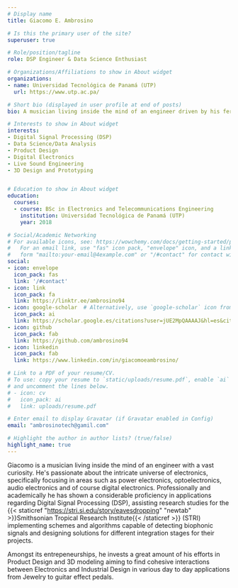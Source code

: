 ```yaml
---
# Display name
title: Giacomo E. Ambrosino

# Is this the primary user of the site?
superuser: true

# Role/position/tagline
role: DSP Engineer & Data Science Enthusiast

# Organizations/Affiliations to show in About widget
organizations:
- name: Universidad Tecnológica de Panamá (UTP)
  url: https://www.utp.ac.pa/

# Short bio (displayed in user profile at end of posts)
bio: A musician living inside the mind of an engineer driven by his ferocious curiosity.

# Interests to show in About widget
interests:
- Digital Signal Processing (DSP)
- Data Science/Data Analysis
- Product Design
- Digital Electronics
- Live Sound Engineering
- 3D Design and Prototyping


# Education to show in About widget
education:
  courses:
  - course: BSc in Electronics and Telecommunications Engineering
    institution: Universidad Tecnológica de Panamá (UTP)
    year: 2018

# Social/Academic Networking
# For available icons, see: https://wowchemy.com/docs/getting-started/page-builder/#icons
#   For an email link, use "fas" icon pack, "envelope" icon, and a link in the
#   form "mailto:your-email@4example.com" or "/#contact" for contact widget.
social:
- icon: envelope
  icon_pack: fas
  link: '/#contact'
- icon: link
  icon_pack: fa
  link: https://linktr.ee/ambrosino94
- icon: google-scholar  # Alternatively, use `google-scholar` icon from `ai` icon pack
  icon_pack: ai
  link: https://scholar.google.es/citations?user=jUE2MpQAAAAJ&hl=es&citsig=AMD79oqvsbAcZQTSBh_gqilzzhtF7NLmPw#
- icon: github
  icon_pack: fab
  link: https://github.com/ambrosino94
- icon: linkedin
  icon_pack: fab
  link: https://www.linkedin.com/in/giacomoeambrosino/

# Link to a PDF of your resume/CV.
# To use: copy your resume to `static/uploads/resume.pdf`, enable `ai` icons in `params.toml`,
# and uncomment the lines below.
# - icon: cv
#   icon_pack: ai
#   link: uploads/resume.pdf

# Enter email to display Gravatar (if Gravatar enabled in Config)
email: "ambrosinotech@gamil.com"

# Highlight the author in author lists? (true/false)
highlight_name: true
---
```


Giacomo is a musician living inside the mind of an engineer with a vast curiosity. He's passionate about the intricate universe of electronics, specifically focusing in areas such as power electronics, optoelectronics, audio electronics and of course digital electronics. Professionally and academically he has shown a considerable proficiency in applications regarding Digital Signal Processing (DSP), assisting research studies for the {{< staticref "https://stri.si.edu/story/eavesdropping" "newtab" >}}Smithsonian Tropical Research Institute{{< /staticref >}} (STRI) implementing schemes and algorithms capable of detecting biophonic signals and designing solutions for different integration stages for their projects.

Amongst its entrepeneurships, he invests a great amount of his efforts in Product Design and 3D modeling aiming to find cohesive interactions between Electronics and Industrial Design in various day to day applications from Jewelry to guitar effect pedals.
<!-- {{< icon name="download" pack="fas" >}} Download my {{< staticref "uploads/demo_resume.pdf" "newtab" >}}resumé{{< /staticref >}}. -->
